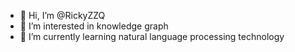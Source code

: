 - 👋 Hi, I’m @RickyZZQ
- 👀 I’m interested in knowledge graph
- 🌱 I’m currently learning natural language processing technology

